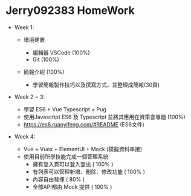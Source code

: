 # Jerry092383 HomeWork

* Week 1:

    - 環境建置
      - 編輯器 VSCode (100%)
      - Git (100%)

    - 簡報介紹 (100%)
      - 學習簡報製作技巧以及撰寫方式，並整理成簡報(30頁)

* Week 2 ~ 3:

    - 學習 ES6 + Vue Typescript + Pug
    - 使用Javascript ES6 及 Typescript 並將其應用在資策會專題 (100%)
    - https://es6.ruanyifeng.com/#README (ES6文件)

* Week 4:

    - Vue + Vuex + ElementUI + Mock (模擬資料串接)
    - 使用目前所學技能完成一個管理系統
      - 擁有登入頁可以登入登出 ( 100% )
      - 有列表可以管理新增、刪除、修改功能 ( 100% )
      - 內容自由發揮 ( 80% )
      - 全部API都由 Mock 提供 ( 100% )